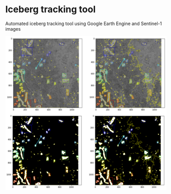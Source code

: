 # Iceberg tracking tool
Automated iceberg tracking tool using Google Earth Engine and Sentinel-1 images

![](/images/tracking_tool.png)
